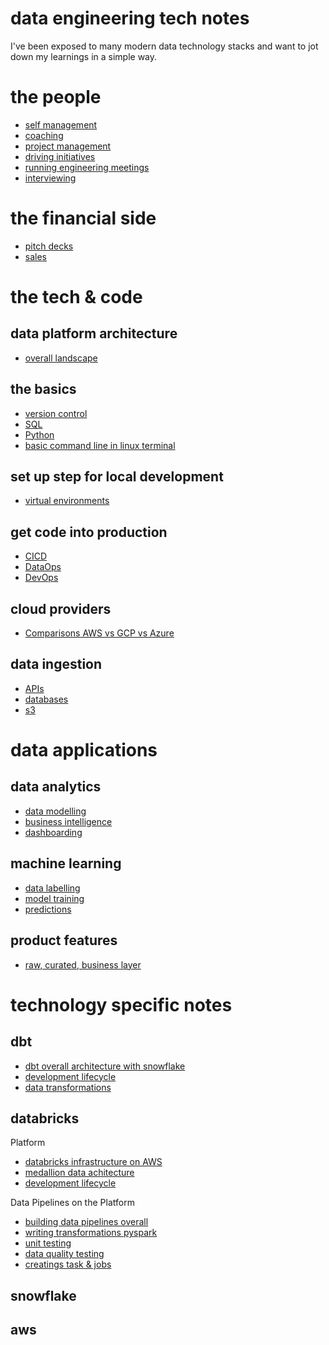 
 # data engineering tech notes

 I've been exposed to many modern data technology stacks and want to jot down my learnings in a simple way.

# the people
* [self management]()
* [coaching]()
* [project management]()
* [driving initiatives]()
* [running engineering meetings]()
* [interviewing]()

# the financial side
* [pitch decks]()
* [sales]()

# the tech & code

## data platform architecture
* [overall landscape]()

## the basics
* [version control]()
* [SQL]()
* [Python]()
* [basic command line in linux terminal](commandline.md)

## set up step for local development
* [virtual environments]()

## get code into production
* [CICD]()
* [DataOps]()
* [DevOps]()

## cloud providers
* [Comparisons AWS vs GCP vs Azure]()

## data ingestion
* [APIs]()
* [databases]()
* [s3]()

# data applications

## data analytics 
* [data modelling]()
* [business intelligence]()
* [dashboarding]()

## machine learning
* [data labelling]()
* [model training]()
* [predictions]()

## product features
* [raw, curated, business layer]()


 # technology specific notes

## dbt

* [dbt overall architecture with snowflake]()
* [development lifecycle]()
* [data transformations]()


## databricks

Platform
* [databricks infrastructure on AWS]()
* [medallion data achitecture]()
* [development lifecycle]()

Data Pipelines on the Platform
* [building data pipelines overall]()
* [writing transformations pyspark]()
* [unit testing]()
* [data quality testing]()
* [creatings task & jobs]()


## snowflake


## aws





